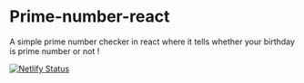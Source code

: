 # Prime-number-react

A simple prime number checker in react where it tells whether your birthday is prime number or not !

[![Netlify Status](https://api.netlify.com/api/v1/badges/d88833cf-23bb-433b-8ae7-5df69df91cd6/deploy-status)](https://app.netlify.com/sites/prime-number-react/deploys)
